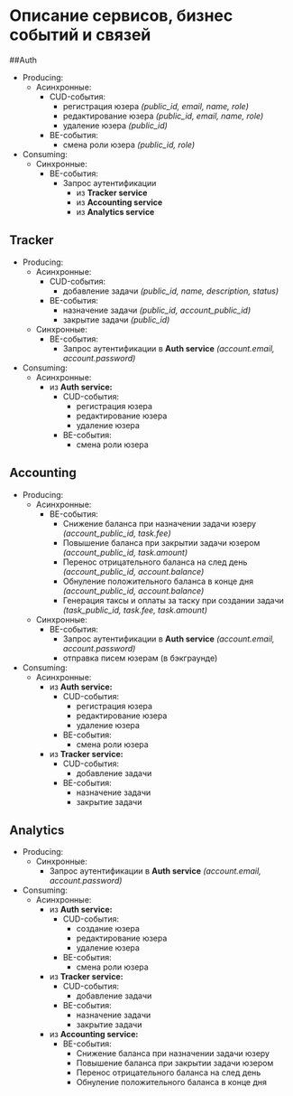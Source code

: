 # Описание сервисов, бизнес событий и связей

##Auth
* Producing:
  * Асинхронные:
    * CUD-события:
      * регистрация юзера _(public_id, email, name, role)_
      * редактирование юзера _(public_id, email, name, role)_
      * удаление юзера _(public_id)_
    * BE-события:
      * смена роли юзера _(public_id, role)_
* Consuming:
  * Синхронные:
    * BE-события:
      * Запрос аутентификации
        * из **Tracker service**
        * из **Accounting service**
        * из **Analytics service**

  
## Tracker
* Producing:
  * Асинхронные:
    * CUD-события:
        * добавление задачи _(public_id, name, description, status)_
    * BE-события:
        * назначение задачи _(public_id, account_public_id)_
        * закрытие задачи _(public_id)_
  * Синхронные:
    * BE-события:
      * Запрос аутентификации в **Auth service** _(account.email, account.password)_
* Consuming:
  * Асинхронные:
    * из **Auth service:**
      * CUD-события:
        * регистрация юзера
        * редактирование юзера
        * удаление юзера
      * BE-события:
        * смена роли юзера

## Accounting
* Producing:
  * Асинхронные:
    * BE-события:
      * Снижение баланса при назначении задачи юзеру _(account_public_id, task.fee)_
      * Повышение баланса при закрытии задачи юзером _(account_public_id, task.amount)_
      * Перенос отрицательного баланса на след день _(account_public_id, account.balance)_
      * Обнуление положительного баланса в конце дня _(account_public_id, account.balance)_
      * Генерация таксы и оплаты за таску при создании задачи _(task_public_id, task.fee, task.amount)_
  * Синхронные:
    * BE-события:
      * Запрос аутентификации в **Auth service** _(account.email, account.password)_
      * отправка писем юзерам (в бэкграунде)
* Consuming:
  * Асинхронные:
    * из **Auth service:**
      * CUD-события:
        * регистрация юзера
        * редактирование юзера
        * удаление юзера
      * BE-события:
        * смена роли юзера
    * из **Tracker service:**
      * CUD-события:
        * добавление задачи
      * BE-события:
        * назначение задачи
        * закрытие задачи

## Analytics
* Producing:
  * Синхронные:
    * Запрос аутентификации в **Auth service** _(account.email, account.password)_
* Consuming:
  * Асинхронные:
    * из **Auth service:**
      * CUD-события:
        * создание юзера
        * редактирование юзера
        * удаление юзера
      * BE-события:
        * смена роли юзера
    * из **Tracker service:**
      * CUD-события:
        * добавление задачи
      * BE-события:
        * назначение задачи
        * закрытие задачи
    * из **Accounting service:**
      * BE-события:
        * Снижение баланса при назначении задачи юзеру
        * Повышение баланса при закрытии задачи юзером
        * Перенос отрицательного баланса на след день
        * Обнуление положительного баланса в конце дня
